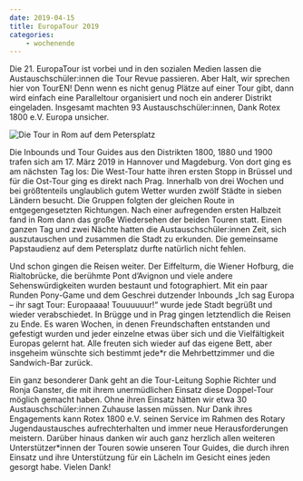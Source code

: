 ```yaml
---
date: 2019-04-15
title: EuropaTour 2019
categories:
    - wochenende
---
```

Die 21. EuropaTour ist vorbei und in den sozialen Medien lassen die Austauschschüler:innen die Tour Revue passieren.
Aber Halt, wir sprechen hier von TourEN! Denn wenn es nicht genug Plätze auf einer Tour gibt, dann wird einfach eine
Paralleltour organisiert und noch ein anderer Distrikt eingeladen. Insgesamt machten 93 Austauschschüler:innen, Dank
Rotex 1800 e.V. Europa unsicher.

![Die Tour in Rom auf dem Petersplatz](/img/2019-europatour.jpg)

Die Inbounds und Tour Guides aus den Distrikten 1800, 1880 und 1900 trafen sich am 17. März 2019 in Hannover und
Magdeburg. Von dort ging es am nächsten Tag los: Die West-Tour hatte ihren ersten Stopp in Brüssel und für die Ost-Tour
ging es direkt nach Prag. Innerhalb von drei Wochen und bei größtenteils unglaublich gutem Wetter wurden zwölf Städte in
sieben Ländern besucht. Die Gruppen folgten der gleichen Route in entgegengesetzten Richtungen. Nach einer aufregenden
ersten Halbzeit fand in Rom dann das große Wiedersehen der beiden Touren statt. Einen ganzen Tag und zwei Nächte hatten
die Austauschschüler:innen Zeit, sich auszutauschen und zusammen die Stadt zu erkunden. Die gemeinsame Papstaudienz auf
dem Petersplatz durfte natürlich nicht fehlen.

Und schon gingen die Reisen weiter. Der Eiffelturm, die Wiener Hofburg, die Rialtobrücke, die berühmte Pont d’Avignon
und viele andere Sehenswürdigkeiten wurden bestaunt und fotographiert. Mit ein paar Runden Pony-Game und dem Geschrei
dutzender Inbounds „Ich sag Europa – ihr sagt Tour: Europaaaa! Touuuuuur!“ wurde jede Stadt begrüßt und wieder
verabschiedet. In Brügge und in Prag gingen letztendlich die Reisen zu Ende. Es waren Wochen, in denen Freundschaften
entstanden und gefestigt wurden und jeder einzelne etwas über sich und die Vielfältigkeit Europas gelernt hat. Alle
freuten sich wieder auf das eigene Bett, aber insgeheim wünschte sich bestimmt jede*r die Mehrbettzimmer und die
Sandwich-Bar zurück.

Ein ganz besonderer Dank geht an die Tour-Leitung Sophie Richter und Ronja Ganster, die mit ihrem unermüdlichen Einsatz
diese Doppel-Tour möglich gemacht haben. Ohne ihren Einsatz hätten wir etwa 30 Austauschschüler:innen Zuhause lassen
müssen. Nur Dank ihres Engagements kann Rotex 1800 e.V. seinen Service im Rahmen des Rotary Jugendaustausches
aufrechterhalten und immer neue Herausforderungen meistern. Darüber hinaus danken wir auch ganz herzlich allen weiteren
Unterstützer*innen der Touren sowie unseren Tour Guides, die durch ihren Einsatz und ihre Unterstützung für ein Lächeln
im Gesicht eines jeden gesorgt habe. Vielen Dank!